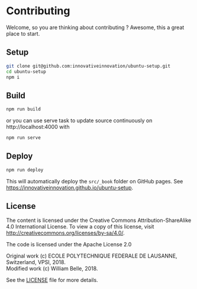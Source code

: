Contributing
============

Welcome, so you are thinking about contributing ?
Awesome, this a great place to start.

Setup
-----

```bash
git clone git@github.com:innovativeinnovation/ubuntu-setup.git
cd ubuntu-setup
npm i
```

Build
-----

```bash
npm run build
```

or you can use serve task to update source continuously on
http://localhost:4000 with

```bash
npm run serve
```

Deploy
------

```bash
npm run deploy
```

This will automatically deploy the `src/_book` folder on GitHub pages.
See https://innovativeinnovation.github.io/ubuntu-setup.

License
-------

The content is licensed under the Creative Commons Attribution-ShareAlike 4.0
International License. To view a copy of this license, visit
http://creativecommons.org/licenses/by-sa/4.0/.


The code is licensed under the Apache License 2.0

Original work (c) ECOLE POLYTECHNIQUE FEDERALE DE LAUSANNE, Switzerland, VPSI, 2018.  
Modified work (c) William Belle, 2018.

See the [LICENSE](LICENSE) file for more details.
